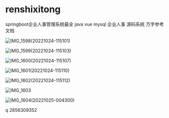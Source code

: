# renshixitong
springboot企业人事管理系统最全 java vue mysql 企业人事  源码系统  万字参考文档


![IMG_1598(20221024-115101)](https://github.com/Qlp-source/renshixitong/assets/66916967/61506373-61bb-4e3d-b4e8-9568c032edb0)

![IMG_1599(20221024-115103)](https://github.com/Qlp-source/renshixitong/assets/66916967/2887d851-d84a-430e-887b-47aee3d14640)

![IMG_1600(20221024-115107)](https://github.com/Qlp-source/renshixitong/assets/66916967/f3a46d2e-98ac-414c-82d4-019ab31199a4)

![IMG_1601(20221024-115110)](https://github.com/Qlp-source/renshixitong/assets/66916967/6472be5f-b6b9-411c-941a-79b548bdd62d)

![IMG_1602(20221024-115112)](https://github.com/Qlp-source/renshixitong/assets/66916967/37933658-f4a2-40f1-899f-fa71d47b63a1)

![IMG_1603](https://github.com/Qlp-source/renshixitong/assets/66916967/de8ea347-caef-4c17-8b2c-bb7decaa42b5)

![IMG_1604(20221025-004300)](https://github.com/Qlp-source/renshixitong/assets/66916967/856522ef-bdef-46d2-b101-d4f3bfb35fec)


q 2856309352
